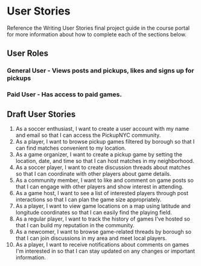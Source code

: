 # User Stories

Reference the Writing User Stories final project guide in the course portal for more information about how to complete each of the sections below.

## User Roles

### General User - Views posts and pickups, likes and signs up for pickups
### Paid User - Has access to paid games. 

## Draft User Stories

1. As a soccer enthusiast, I want to create a user account with my name and email so that I can access the PickupNYC community.
2. As a player, I want to browse pickup games filtered by borough so that I can find matches convenient to my location.
3. As a game organizer, I want to create a pickup game by setting the location, date, and time so that I can host matches in my neighborhood.
4. As a soccer player, I want to create discussion threads about matches so that I can coordinate with other players about game details.
5. As a community member, I want to like and comment on game posts so that I can engage with other players and show interest in attending.
6. As a game host, I want to see a list of interested players through post interactions so that I can plan the game size appropriately.
7. As a player, I want to view game locations on a map using latitude and longitude coordinates so that I can easily find the playing field.
8. As a regular player, I want to track the history of games I've hosted so that I can build my reputation in the community.
9. As a newcomer, I want to browse game-related threads by borough so that I can join discussions in my area and meet local players.
10. As a player, I want to receive notifications about comments on games I'm interested in so that I can stay updated on any changes or important information.
